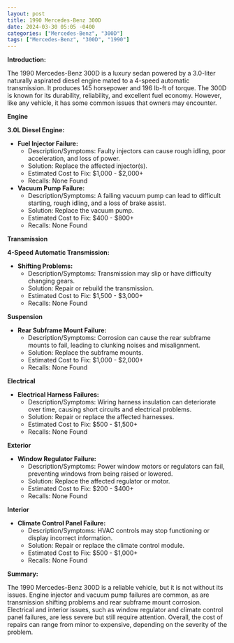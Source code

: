 ```yaml
---
layout: post
title: 1990 Mercedes-Benz 300D
date: 2024-03-30 05:05 -0400
categories: ["Mercedes-Benz", "300D"]
tags: ["Mercedes-Benz", "300D", "1990"]
---
```

**Introduction:**

The 1990 Mercedes-Benz 300D is a luxury sedan powered by a 3.0-liter naturally aspirated diesel engine mated to a 4-speed automatic transmission. It produces 145 horsepower and 196 lb-ft of torque. The 300D is known for its durability, reliability, and excellent fuel economy. However, like any vehicle, it has some common issues that owners may encounter.

**Engine**

**3.0L Diesel Engine:**

* **Fuel Injector Failure:**
    * Description/Symptoms: Faulty injectors can cause rough idling, poor acceleration, and loss of power.
    * Solution: Replace the affected injector(s).
    * Estimated Cost to Fix: $1,000 - $2,000+
    * Recalls: None Found
* **Vacuum Pump Failure:**
    * Description/Symptoms: A failing vacuum pump can lead to difficult starting, rough idling, and a loss of brake assist.
    * Solution: Replace the vacuum pump.
    * Estimated Cost to Fix: $400 - $800+
    * Recalls: None Found

**Transmission**

**4-Speed Automatic Transmission:**

* **Shifting Problems:**
    * Description/Symptoms: Transmission may slip or have difficulty changing gears.
    * Solution: Repair or rebuild the transmission.
    * Estimated Cost to Fix: $1,500 - $3,000+
    * Recalls: None Found

**Suspension**

* **Rear Subframe Mount Failure:**
    * Description/Symptoms: Corrosion can cause the rear subframe mounts to fail, leading to clunking noises and misalignment.
    * Solution: Replace the subframe mounts.
    * Estimated Cost to Fix: $1,000 - $2,000+
    * Recalls: None Found

**Electrical**

* **Electrical Harness Failures:**
    * Description/Symptoms: Wiring harness insulation can deteriorate over time, causing short circuits and electrical problems.
    * Solution: Repair or replace the affected harnesses.
    * Estimated Cost to Fix: $500 - $1,500+
    * Recalls: None Found

**Exterior**

* **Window Regulator Failure:**
    * Description/Symptoms: Power window motors or regulators can fail, preventing windows from being raised or lowered.
    * Solution: Replace the affected regulator or motor.
    * Estimated Cost to Fix: $200 - $400+
    * Recalls: None Found

**Interior**

* **Climate Control Panel Failure:**
    * Description/Symptoms: HVAC controls may stop functioning or display incorrect information.
    * Solution: Repair or replace the climate control module.
    * Estimated Cost to Fix: $500 - $1,000+
    * Recalls: None Found

**Summary:**

The 1990 Mercedes-Benz 300D is a reliable vehicle, but it is not without its issues. Engine injector and vacuum pump failures are common, as are transmission shifting problems and rear subframe mount corrosion. Electrical and interior issues, such as window regulator and climate control panel failures, are less severe but still require attention. Overall, the cost of repairs can range from minor to expensive, depending on the severity of the problem.
